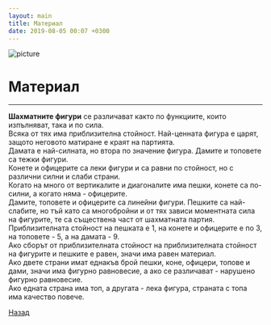 ```yaml
---
layout: main
title: Материал
date: 2019-08-05 00:07 +0300
---
```


![picture](https://images.unsplash.com/photo-1523875194681-bedd468c58bf?ixlib=rb-1.2.1&ixid=eyJhcHBfaWQiOjEyMDd9&auto=format&fit=crop&w=350&q=80)
# Материал
------
**Шахматните фигури** се различават както по функциите, които изпълняват, така и по сила.<br/> 
Всяка от тях има приблизителна стойност. Най-ценната фигура е царят, защото неговото матиране е краят на партията. <br/>
Дамата е най-силната, но втора по значение фигура.
Дамите и топовете са тежки фигури. <br/> Конете и офицерите са леки фигури и са равни по стойност, но с различни силни и слаби страни.<br/> 
Когато на много от вертикалите и диагоналите има пешки, конете са по-силни, а когато няма - офицерите. <br/>Дамите, топовете и офицерите са линейни фигури. Пешките са най-слабите, но тъй като са многобройни и от тях зависи моментната сила на фигурите, те са съществена част от шахматната партия. <br/>Приблизителната стойност на пешката е 1, на конете и офицерите е по 3, на топовете - 5, а на дамата - 9. <br/>Ако сборът от приблизителната стойност на приблизителната стойност на фигурите и пешките е равен, значи има равен материал. <br/>Ако двете страни имат еднакъв брой пешки, коне, офицери, топове и дами, значи има фигурно равновесие, а ако се различават - нарушено фигурно равновесие. <br/>Ако едната страна има топ, а другата - лека фигура, страната с топа има качество повече.

<a href="{{site.baseurl}}/blog/">Назад</a>
